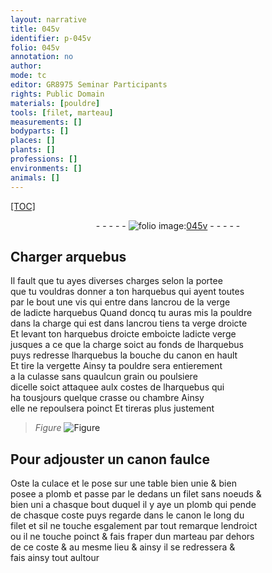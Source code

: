 ```yaml
---
layout: narrative
title: 045v
identifier: p-045v
folio: 045v
annotation: no
author:
mode: tc
editor: GR8975 Seminar Participants
rights: Public Domain
materials: [pouldre]
tools: [filet, marteau]
measurements: []
bodyparts: []
places: []
plants: []
professions: []
environments: []
animals: []
---
```


<p><a href="{{ site.baseurl }}/diplomatic/">[TOC]</a></p><div class="folio" align="center">- - - - - <a href="http://gallica.bnf.fr/ark:/12148/btv1b10500001g/f96.image" target="_blank"><img src="https://cu-mkp.github.io/2017-workshop-edition/assets/photo-icon.png" alt="folio image: " style="display:inline-block; margin-bottom:-3px;"/>045v</a> - - - - - </div>  
  

## Charger arquebus

 
Il fault que tu ayes diverses charges selon la portee<br/> que tu vouldras donner a ton harquebus qui ayent toutes<br/> par le bout une vis qui entre dans lancrou de la verge<br/> de ladicte harquebus Quand doncq tu auras mis la <span class="m">pouldre</span><br/> dans la charge qui est dans lancrou tiens ta verge droicte<br/> Et levant ton harquebus droicte emboicte ladicte verge<br/> jusques a ce que la charge soict au fonds de lharquebus<br/> puys redresse lharquebus la bouche du canon en hault<br/> Et tire la vergette Ainsy ta <span class="m">pouldre</span> sera entierement<br/> a la culasse sans quaulcun grain ou poulsiere<br/> dicelle soict attaquee aulx costes de lharquebus qui<br/> ha tousjours quelque crasse ou chambre Ainsy<br/> elle ne repoulsera poinct Et tireras plus justement
 
> *Figure*
> <a href="https://drive.google.com/open?id=0B9-oNrvWdlO5ZlVWTkcyU2FfanM" target="_blank"><img src="https://cu-mkp.github.io/GR8975-edition/assets/photo-icon.png" alt="Figure" style="display:inline-block; margin-bottom:-3px;"/></a>
 
 
  

## Pour adjouster un canon faulce

 
Oste la culace et le pose sur une table bien unie & bien<br/> posee a plomb et passe par le dedans un <span class="tl">filet</span> sans noeuds &<br/> bien uni a chasque bout duquel il y aye un plomb qui pende<br/> de chasque coste puys regarde dans le canon le long du<br/> filet et sil ne touche esgalement par tout remarque lendroict<br/> ou il ne touche poinct & fais fraper dun <span class="tl">marteau</span> par dehors<br/> de ce coste & au mesme lieu & ainsy il se redressera &<br/> fais ainsy tout aultour
 
